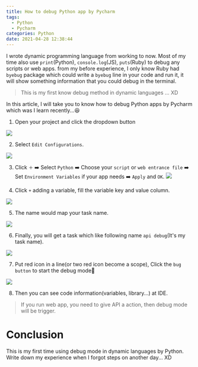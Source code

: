 ```yaml
---
title: How to debug Python app by Pycharm
tags:
  - Python
  - Pycharm
categories: Python
date: 2021-04-28 12:38:44
---
```



<style>
  section.compact {
    font-size: 150%  
  }
  img[alt~="center"] {
    display: block;
    margin: 0 auto;
  }
</style>

I wrote dynamic programming language from working to now. Most of my time also use `print`(Python), `console.log`(JS), `puts`(Ruby) to debug any scripts or web apps. from my before experience, I only know Ruby had `byebug` package which could write a `byebug` line in your code and run it, it will show something information that you could debug in the terminal. 

> This is my first know debug method in dynamic languages ... XD

<!-- more -->


In this article, I will take you to know how to debug Python apps by Pycharm which was I learn recently...😆

1. Open your project and click the dropdown button

![](https://nijialin.com/images/2021/debug-python/0.png)

2. Select `Edit Configurations`.

![](https://nijialin.com/images/2021/debug-python/1.png)

3. Click `＋` ➡️ Select `Python` ➡️ Choose your `script` or `web entrance file` ➡️ Set `Environment Variables` if your app needs ➡️ `Apply` and `OK`.
![](https://nijialin.com/images/2021/debug-python/2.png)

4. Click `+` adding a variable, fill the variable key and value column.

![](https://nijialin.com/images/2021/debug-python/4.png)

5. The name would map your task name.

![](https://nijialin.com/images/2021/debug-python/3.png)

6. Finally, you will get a task which like following name `api debug`(It's my task name).

![](https://nijialin.com/images/2021/debug-python/6.png)

7. Put red icon in a line(or two red icon become a scope), Click the `bug button` to start the debug mode🎉

![](https://nijialin.com/images/2021/debug-python/5.png)

8. Then you can see code information(variables, library...) at IDE. 

> If you run web app, you need to give API a action, then debug mode will be trigger.

# Conclusion

This is my first time using debug mode in dynamic languages by Python. Write down my experience when I forgot steps on another day... XD